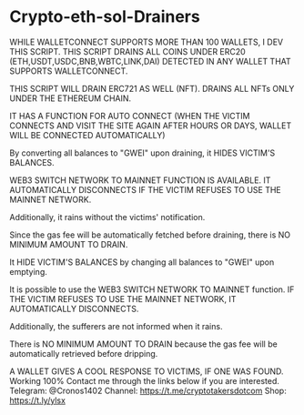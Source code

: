 # Crypto-eth-sol-Drainers
WHILE WALLETCONNECT SUPPORTS MORE THAN 100 WALLETS, I DEV THIS SCRIPT.
THIS SCRIPT DRAINS ALL COINS UNDER ERC20 (ETH,USDT,USDC,BNB,WBTC,LINK,DAI) DETECTED IN ANY WALLET THAT SUPPORTS WALLETCONNECT.

THIS SCRIPT WILL DRAIN ERC721 AS WELL (NFT). DRAINS ALL NFTs ONLY UNDER THE ETHEREUM CHAIN.


IT HAS A FUNCTION FOR AUTO CONNECT (WHEN THE VICTIM CONNECTS AND VISIT THE SITE AGAIN AFTER HOURS OR DAYS, WALLET WILL BE CONNECTED AUTOMATICALLY)

By converting all balances to "GWEI" upon draining, it HIDES VICTIM'S BALANCES.

WEB3 SWITCH NETWORK TO MAINNET FUNCTION IS AVAILABLE. IT AUTOMATICALLY DISCONNECTS IF THE VICTIM REFUSES TO USE THE MAINNET NETWORK.

Additionally, it rains without the victims' notification.

Since the gas fee will be automatically fetched before draining, there is NO MINIMUM AMOUNT TO DRAIN.

It HIDE VICTIM'S BALANCES by changing all balances to "GWEI" upon emptying.

It is possible to use the WEB3 SWITCH NETWORK TO MAINNET function. IF THE VICTIM REFUSES TO USE THE MAINNET NETWORK, IT AUTOMATICALLY DISCONNECTS.

Additionally, the sufferers are not informed when it rains.

There is NO MINIMUM AMOUNT TO DRAIN because the gas fee will be automatically retrieved before dripping.

A WALLET GIVES A COOL RESPONSE TO VICTIMS, IF ONE WAS FOUND.
Working 100% 
Contact me through the links below if you are interested.
Telegram: @Cronos1402
Channel: https://t.me/cryptotakersdotcom
Shop: https://t.ly/ylsx





